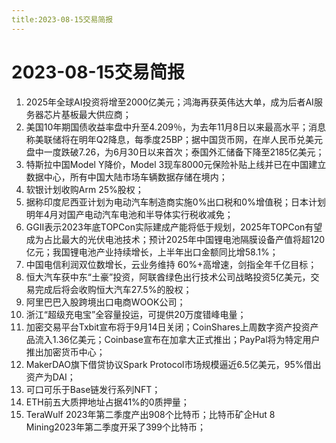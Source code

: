 ```yaml
---
title:2023-08-15交易简报
---
```

# 2023-08-15交易简报
1. 2025年全球AI投资将增至2000亿美元；鸿海再获英伟达大单，成为后者AI服务器芯片基板最大供应商；
2. 美国10年期国债收益率盘中升至4.209％，为去年11月8日以来最高水平；消息称美联储将在明年Q2降息，每季度25BP；据中国货币网，在岸人民币兑美元盘中一度跌破7.26，为6月30日以来首次；泰国外汇储备下降至2185亿美元；
3. 特斯拉中国Model Y降价，Model 3现车8000元保险补贴上线并已在中国建立数据中心，所有中国大陆市场车辆数据存储在境内；
4. 软银计划收购Arm 25%股权；
5. 据称印度尼西亚计划为电动汽车制造商实施0%出口税和0%增值税；日本计划明年4月对国产电动汽车电池和半导体实行税收减免；
6. GGII表示2023年底TOPCon实际建成产能将低于规划，2025年TOPCon有望成为占比最大的光伏电池技术；预计2025年中国锂电池隔膜设备产值将超120亿元；我国锂电池产业持续增长，上半年出口金额同比增58.1%；
7. 中国电信利润双位数增长，云业务维持 60%+高增速，剑指全年千亿目标；
8. 恒大汽车获中东“土豪”投资，阿联酋绿色出行技术公司战略投资5亿美元，交易完成后将会收购恒大汽车27.5%的股权；
9. 阿里巴巴入股跨境出口电商WOOK公司；
10. 浙江“超级充电宝”全容量投运，可提供20万度错峰电量；
11. 加密交易平台Txbit宣布将于9月14日关闭；CoinShares上周数字资产投资产品流入1.36亿美元；Coinbase宣布在加拿大正式推出；PayPal将为特定用户推出加密货币中心；
12. MakerDAO旗下借贷协议Spark Protocol市场规模逼近6.5亿美元，95%借出资产为DAI；
13. 可口可乐于Base链发行系列NFT；
14. ETH前五大质押地址占据41%的0质押量；
15. TeraWulf 2023年第二季度产出908个比特币；比特币矿企Hut 8 Mining2023年第二季度开采了399个比特币；